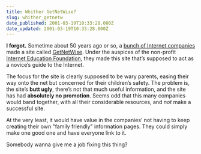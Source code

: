 ```yaml
---
title: Whither GetNetWise?
slug: whither_getnetw
date_published: 2001-03-19T10:33:28.000Z
date_updated: 2001-03-19T10:33:28.000Z
---
```


**I forgot.** Sometime about 50 years ago or so, a [bunch of Internet companies](http://www.getnetwise.org/supporters.shtml) made a site called [GetNetWise](http://www.getnetwise.org/). Under the auspices of the non-profit [Internet Education Foundation](http://www.neted.org/), they made this site that’s supposed to act as a novice’s guide to the Internet.

The focus for the site is clearly supposed to be wary parents, easing their way onto the net but concerned for their children’s safety. The problem is, the site’s **butt ugly**, there’s not that much useful information, and the site has had **absolutely no promotion**. Seems odd that this many companies would band together, with all their considerable resources, and *not* make a successful site.

At the very least, it would have value in the companies’ not having to keep creating their own "family friendly" information pages. They could simply make one good one and have everyone link to it.

Somebody wanna give me a job fixing this thing?
